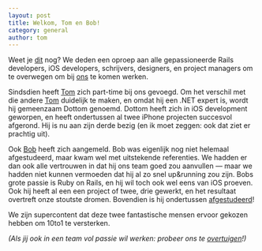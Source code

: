 ```yaml
---
layout: post
title: Welkom, Tom en Bob!
category: general
author: tom
---
```

Weet je [dit](http://blog.10to1.be/general/2010/12/20/overtuig-ons-alstublieft/) nog? We deden een oproep aan alle gepassioneerde Rails developers, iOS developers, schrijvers, designers, en project managers om te overwegen om bij [ons](http://10to1.be) te komen werken.

Sindsdien heeft [Tom](http://blog.10to1.be/author/dottom/) zich part-time bij ons gevoegd. Om het verschil met die andere [Tom](http://blog.10to1.be/author/tom/) duidelijk te maken, en omdat hij een .NET expert is, wordt hij gemeenzaam Dottom genoemd. Dottom heeft zich in iOS development geworpen, en heeft ondertussen al twee iPhone projecten succesvol afgerond. Hij is nu aan zijn derde bezig (en ik moet zeggen: ook dat ziet er prachtig uit).

Ook [Bob](http://blog.10to1.be/author/bob/) heeft zich aangemeld. Bob was eigenlijk nog niet helemaal afgestudeerd, maar kwam wel met uitstekende referenties. We hadden er dan ook alle vertrouwen in dat hij ons team goed zou aanvullen &mdash; maar we hadden niet kunnen vermoeden dat hij al zo snel up&amp;running zou zijn. Bobs grote passie is Ruby on Rails, en hij wil toch ook wel eens van iOS proeven. Ook hij heeft al een een project of twee, drie gewerkt, en het resultaat overtreft onze stoutste dromen. Bovendien is hij ondertussen [afgestudeerd](http://twitter.com/#!/bobvlanduyt/status/37469548990959617)! 

We zijn supercontent dat deze twee fantastische mensen ervoor gekozen hebben om 10to1 te versterken.

_(Als jij ook in een team vol passie wil werken: probeer ons te [overtuigen](http://blog.10to1.be/general/2010/12/20/overtuig-ons-alstublieft/)!)_